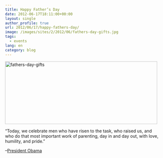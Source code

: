 ```yaml
---
title: Happy Father’s Day
date: 2012-06-17T18:11:00+00:00
layout: single
author_profile: true
url: 2012/06/17/happy-fathers-day/
image: /images/sites/2/2012/06/fathers-day-gifts.jpg
tags:
  - events
lang: en
category: blog
---
```

[<img class="aligncenter size-full wp-image-160" alt="fathers-day-gifts" src="/images/2012/06/fathers-day-gifts.jpg" width="500" height="207" srcset="/images/sites/2/2012/06/fathers-day-gifts.jpg 500w, /images/sites/2/2012/06/fathers-day-gifts-300x124.jpg 300w" sizes="(max-width: 500px) 100vw, 500px" />](/images/2012/06/fathers-day-gifts.jpg)

&#8220;Today, we celebrate men who have risen to the task, who raised us, and who do that most important work of parenting, day in and day out, with love, humility, and pride.&#8221;

&#8211;<a href="http://www.whitehouse.gov/the-press-office/2012/06/15/presidential-proclamation-father-s-day-2012" target="_blank">President Obama</a>